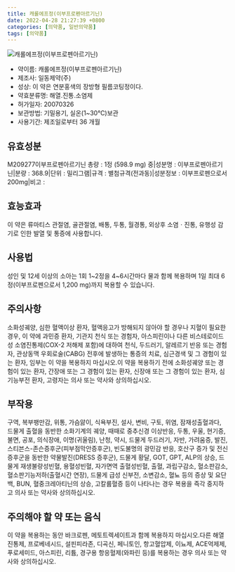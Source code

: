 ```yaml
---
title: 캐롤에프정(이부프로펜아르기닌)
date: 2022-04-28 21:27:39 +0800
categories: [의약품, 일반의약품]
tags: [의약품]
---
```

![캐롤에프정(이부프로펜아르기닌)](https://nedrug.mfds.go.kr/pbp/cmn/itemImageDownload/1NOwp2F6HaN)

- 약이름: 캐롤에프정(이부프로펜아르기닌)
- 제조사: 일동제약(주)
- 성상: 이 약은 연분홍색의 장방형 필름코팅정이다.
- 약효분류명: 해열.진통.소염제
- 허가일자: 20070326
- 보관방법: 기밀용기, 실온(1~30℃)보관
- 사용기간: 제조일로부터 36 개월
## 유효성분
M209277이부프로펜아르기닌
총량 : 1정 (598.9 mg) 중|성분명 : 이부프로펜아르기닌|분량 : 368.9|단위 : 밀리그램|규격 : 별첨규격(전과동)|성분정보 : 이부프로펜으로서 200mg|비고 :
## 효능효과
이 약은 류마티스 관절염, 골관절염, 배통, 두통, 월경통, 외상후 소염ㆍ진통, 유행성 감기로 인한 발열 및 통증에 사용합니다.
## 사용법
성인 및 12세 이상의 소아는 1회 1~2정을 4~6시간마다 물과 함께 복용하며 1일 최대 6정(이부프로펜으로서 1,200 mg)까지 복용할 수 있습니다.
## 주의사항
소화성궤양, 심한 혈액이상 환자, 혈액응고가 방해되지 않아야 할 경우나 지혈이 필요한 경우, 이 약에 과민증 환자, 기관지 천식 또는 경험자, 아스피린이나 다른 비스테로이드성 소염진통제(COX-2 저해제 포함)에 대하여 천식, 두드러기, 알레르기 반응 또는 경험자, 관상동맥 우회로술(CABG) 전후에 발생하는 통증의 치료, 심근경색 및 그 경험이 있는 환자, 임부는 이 약을 복용하지 마십시오.이 약을 복용하기 전에 소화성궤양 또는 경험이 있는 환자, 간장애 또는 그 경험이 있는 환자, 신장애 또는 그 경험이 있는 환자, 심기능부전 환자, 고령자는 의사 또는 약사와 상의하십시오.
## 부작용
구역, 복부팽만감, 위통, 가슴앓이, 식욕부진, 설사, 변비, 구토, 위염, 잠재성출혈과다, 드물게 출혈을 동반한 소화기계의 궤양, 때때로 중추신경 이상반응, 두통, 우울, 현기증, 불면, 공포, 의식장애, 이명(귀울림), 난청, 약시, 드물게 두드러기, 자반, 가려움증, 발진, 스티븐스-존슨증후군(피부점막안증후군), 빈도불명의 광민감 반응, 호산구 증가 및 전신 증후군을 동반한 약물발진(DRESS 증후군), 드물게 황달, GOT, GPT, ALP의 상승, 드물게 재생불량성빈혈, 용혈성빈혈, 자가면역 출혈성빈혈, 출혈, 과립구감소, 혈소판감소, 혈소판기능저하(출혈시간 연장), 드물게 급성 신부전, 소변감소, 혈뇨 등의 증상 및 요단백, BUN, 혈중크레아티닌의 상승, 고칼륨혈증 등이 나타나는 경우 복용을 즉각 중지하고 의사 또는 약사와 상의하십시오.
## 주의해야 할 약 또는 음식
이 약을 복용하는 동안 바크로펜, 메토트렉세이트과 함께 복용하지 마십시오.다른 해열진통제, 프로베네시드, 설핀피라존, 디곡신, 페니토인, 항고혈압제, 이뇨제, ACE억제제, 푸로세미드, 아스피린, 리튬, 경구용 항응혈제(와파린 등)를 복용하는 경우 의사 또는 약사와 상의하십시오.
